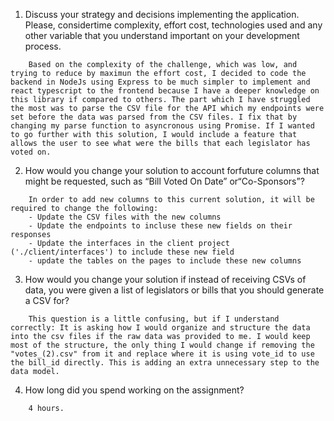 1. Discuss your strategy and decisions implementing the application. Please, considertime complexity, effort cost, technologies used and any other variable that you understand important on your development process.
```
    Based on the complexity of the challenge, which was low, and trying to reduce by maximun the effort cost, I decided to code the backend in NodeJs using Express to be much simpler to implement and react typescript to the frontend because I have a deeper knowledge on this library if compared to others. The part which I have struggled the most was to parse the CSV file for the API which my endpoints were set before the data was parsed from the CSV files. I fix that by changing my parse function to asyncronous using Promise. If I wanted to go further with this solution, I would include a feature that allows the user to see what were the bills that each legislator has voted on.
```
2. How would you change your solution to account forfuture columns that might be requested, such as “Bill Voted On Date” or“Co-Sponsors”?
```
    In order to add new columns to this current solution, it will be required to change the following:
    - Update the CSV files with the new columns
    - Update the endpoints to incluse these new fields on their responses
    - Update the interfaces in the client project ('./client/interfaces') to include these new field
    - update the tables on the pages to include these new columns

```
3. How would you change your solution if instead of receiving CSVs of data, you were given a list of legislators or bills that you should generate a CSV for?
```
    This question is a little confusing, but if I understand correctly: It is asking how I would organize and structure the data into the csv files if the raw data was provided to me. I would keep most of the structure, the only thing I would change if removing the "votes_(2).csv" from it and replace where it is using vote_id to use the bill_id directly. This is adding an extra unnecessary step to the data model.
```
4. How long did you spend working on the assignment?
```
    4 hours.
```